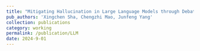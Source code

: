 ```yaml
---
title: "Mitigating Hallucination in Large Language Models through Debating"
pub_authors: 'Xingchen Sha, Chengzhi Mao, Junfeng Yang'
collection: publications
category: working
permalink: /publication/LLM
date: 2024-9-01
---
```


